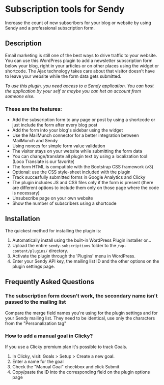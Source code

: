 # Subscription tools for Sendy

Increase the count of new subscribers for your blog or website by using Sendy and a professional subscription form.

## Description

Email marketing is still one of the best ways to drive traffic to your website. You can use this WordPress plugin to add a newsletter subscription form below your blog, right in your articles or on other places using the widget or shortcode. The Ajax technology takes care about that visitor doesn't have to leave your website while the form data gets submitted.

*To use this plugin, you need access to a Sendy application. You can host the application by your self or maybe you can het an account from someone else.*

### These are the features:

* Add the subscription form to any page or post by using a shortcode or just include the form after every blog post
* Add the form into your blog's sidebar using the widget
* Use the MailMunch connector for a better integration between MailMunch and Sendy
* Using nonces for simple form value validation
* The visitor stays on your website while submitting the form data
* You can change/translate all plugin text by using a localization tool (Loco Translate is our favorite)
* The form HTML is compatible with the Bootstrap CSS framework (v3)
* Optional: use the CSS style-sheet included with the plugin
* Track succesfully submitted forms in Google Analytics and Clicky
* The plugin includes JS and CSS files only if the form is present (there are different options to include them only on those page where the code is necessary)
* Unsubscribe page on your own website
* Show the number of subscribers using a shortcode

## Installation

The quickest method for installing the plugin is:

1. Automatically install using the built-in WordPress Plugin installer or...
1. Upload the entire `sendy-subscriptions` folder to the `/wp-content/plugins/` directory.
1. Activate the plugin through the 'Plugins' menu in WordPress.
1. Enter your Sendy API key, the mailing list ID and the other options on the plugin settings page.

## Frequently Asked Questions

### The subscription form doesn't work, the secondary name isn't passed to the mailing list

Compare the merge field names you're using for the plugin settings and for your Sendy mailing list. They need to be identical, use only the characters from the  "Personalization tag"

### How to add a manual goal in Clicky?

If you use a Clicky premium plan it's possible to track Goals.

1. In Clicky, visit: Goals > Setup > Create a new goal.
1. Enter a name for the goal
1. Check the "Manual Goal" checkbox and click Submit
1. Copy/paste the ID into the corresponding field on the plugin options page

